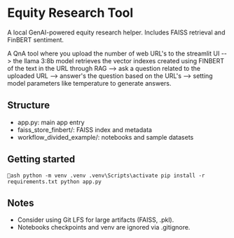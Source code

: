 ﻿# Equity Research Tool

A local GenAI-powered equity research helper. Includes FAISS retrieval and FinBERT sentiment.

A QnA tool where you upload the number of web URL's to the streamlit UI --> the llama 3:8b model retrieves the vector indexes created using FINBERT of the text in the URL through RAG  -->  ask a question related to the uploaded URL --> answer's the question based on the URL's --> setting model parameters like temperature to generate answers.

## Structure
- app.py: main app entry
- faiss_store_finbert/: FAISS index and metadata
- workflow_divided_example/: notebooks and sample datasets

## Getting started
`ash
python -m venv .venv
.venv\Scripts\activate
pip install -r requirements.txt
python app.py
`

## Notes
- Consider using Git LFS for large artifacts (FAISS, .pkl).
- Notebooks checkpoints and venv are ignored via .gitignore.

